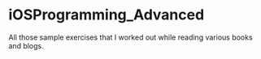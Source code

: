 iOSProgramming_Advanced
=======================

All those sample exercises that I worked out while reading various books and blogs. 
